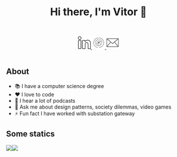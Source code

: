 <h1 align="center">Hi there, I'm Vitor 👋</h1>

</br>

<p align="center">

<a href="https://www.linkedin.com/in/includevitor/">
    <img 
        src="assets/icons/linkedin.png" 
        alt="linkedIn" 
        width="35" 
        height="35" />
</a>

<a href="https://www.codewars.com/users/includeVitor">
    <img 
        src="assets/icons/codewars.png" 
        alt="codewars" 
        width="35" 
        height="35" />
</a>

<a href="mailto:vitorzcomputacao@gmail.com">
    <img 
        src="assets/icons/gmail.png" 
        alt="codewars" 
        width="35" 
        height="35" />
</a>


</br>
</br>

</p>

## About 

- 📚 I have a computer science degree
- ❤️ I love to code 
- 🎵 I hear a lot of podcasts   
- 💬 Ask me about design patterns, society dilemmas, video games 
- ⚡ Fun fact I have worked with substation gateway
## Some statics

<img src='https://github-readme-stats.vercel.app/api?username=includeVitor&show_icons=true&theme=tokyonight&count_private=true&line_height=40'  align="left" />
<img src='https://github-readme-stats.vercel.app/api/top-langs/?username=includeVitor&theme=tokyonight&hide_langs_below=4' />
